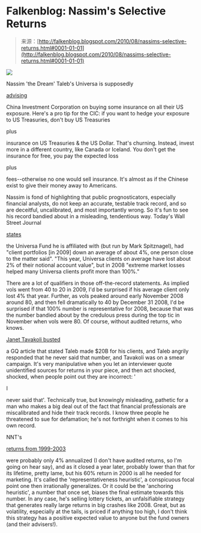 <!--yml
category: 未分类
date: 2024-05-12 21:23:26
-->

# Falkenblog: Nassim's Selective Returns

> 来源：[http://falkenblog.blogspot.com/2010/08/nassims-selective-returns.html#0001-01-01](http://falkenblog.blogspot.com/2010/08/nassims-selective-returns.html#0001-01-01)

[![](img/f468545f39c202411786864fdd244577.png)](https://blogger.googleusercontent.com/img/b/R29vZ2xl/AVvXsEjrOlQp1N-P-xKxKX1DtMxGOC1TVqpTprMYQIR-mqVOAWQYB5jZM1JoBMlaxcXIHKSNS87aukSTFgu47LH1y9GEappmSa8SKU6iba6JFM3I7rIPjZuN2OqKm60D-r3bSfPX0R9V2A/s1600/taleb1.jpg)

Nassim 'the Dream' Taleb's Universa is supposedly

[advising](http://topics.wsj.com/article/SB20001424052748704340504575447950667158906.html)

China Investment Corporation on buying some insurance on all their US exposure. Here's a pro tip for the CIC: if you want to hedge your exposure to US Treasuries, don't buy US Treasuries

plus

insurance on US Treasuries & the US Dollar. That's churning. Instead, invest more in a different country, like Canada or Iceland. You don't get the insurance for free, you pay the expected loss

plus

fees--otherwise no one would sell insurance. It's almost as if the Chinese exist to give their money away to Americans.

Nassim is fond of highlighting that public prognosticators, especially financial analysts, do not keep an accurate, testable track record, and so are deceitful, uncalibrated, and most importantly wrong. So it's fun to see his record bandied about in a misleading, tendentious way. Today's Wall Street Journal

[states](http://online.wsj.com/article/SB10001424052748704340504575447950667158906.html?mod=WSJ_Markets_MIDDLETopNews)

the Universa Fund he is affiliated with (but run by Mark Spitznagel), had "client portfolios [in 2009] down an average of about 4%, one person close to the matter said". "This year, Universa clients on average have lost about 2% of their notional account value", but in 2008 "extreme market losses helped many Universa clients profit more than 100%."

There are a lot of qualifiers in those off-the-record statements. As implied vols went from 40 to 20 in 2009, I'd be surprised if his average client only lost 4% that year. Further, as vols peaked around early November 2008 around 80, and then fell dramatically to 40 by December 31 2008, I'd be surprised if that 100% number is representative for 2008, because that was the number bandied about by the credulous press during the top tic in November when vols were 80\. Of course, without audited returns, who knows.

[Janet Tavakoli busted](http://www.businessinsider.com/wait-before-you-invest-in-nassim-talebs-new-fund-2009-6)

a GQ article that stated Taleb made $20B for his clients, and Taleb angrily responded that he never said that number, and Tavakoli was on a smear campaign. It's very manipulative when you let an interviewer quote unidentified sources for returns in your piece, and then act shocked, shocked, when people point out they are incorrect: '

I

never said that'. Technically true, but knowingly misleading, pathetic for a man who makes a big deal out of the fact that financial professionals are miscalibrated and hide their track records. I know three people he threatened to sue for defamation; he's not forthright when it comes to his own record.

NNT's

[returns from 1999-2003](http://www.businessinsider.com/watch-out-investors-the-black-swan-funds-arent-that-good-2009-6)

were probably only 4% annualized (I don't have audited returns, so I'm going on hear say), and as it closed a year later, probably lower than that for its lifetime, pretty lame, but his 60% return in 2000 is all he needed for marketing. It's called the 'representativeness heuristic', a conspicuous focal point one then irrationally generalizes. Or it could be the 'anchoring heuristic', a number that once set, biases the final estimate towards this number. In any case, he's selling lottery tickets, an unfalsifiable strategy that generates really large returns in big crashes like 2008\. Great, but as volatility, especially at the tails, is priced if anything too high, I don't think this strategy has a positive expected value to anyone but the fund owners (and their advisers!).